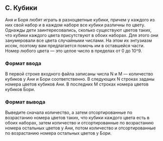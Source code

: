 ## C. Кубики

Аня и Боря любят играть в разноцветные кубики, причем у каждого из них свой набор и в каждом наборе все кубики различны
по цвету. Однажды дети заинтересовались, сколько существуют цветов таких, что кубики каждого цвета присутствуют в обоих
наборах. Для этого они занумеровали все цвета случайными числами. На этом их энтузиазм иссяк, поэтому вам предлагается
помочь им в оставшейся части. Номер любого цвета — это целое число в пределах от 0 до 10^9.

### Формат ввода

В первой строке входного файла записаны числа N и M — количество кубиков у Ани и Бори соответственно. В следующих N
строках заданы номера цветов кубиков Ани. В последних M строках номера цветов кубиков Бори.

### Формат вывода

Выведите сначала количество, а затем отсортированные по возрастанию номера цветов таких, что кубики каждого цвета есть в
обоих наборах, затем количество и отсортированные по возрастанию номера остальных цветов у Ани, потом количество и
отсортированные по возрастанию номера остальных цветов у Бори.
